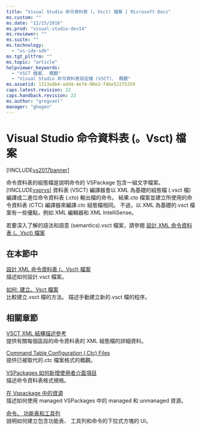 ```yaml
---
title: "Visual Studio 命令資料表 (。Vsct) 檔案 | Microsoft Docs"
ms.custom: ""
ms.date: "12/15/2016"
ms.prod: "visual-studio-dev14"
ms.reviewer: ""
ms.suite: ""
ms.technology: 
  - "vs-ide-sdk"
ms.tgt_pltfrm: ""
ms.topic: "article"
helpviewer_keywords: 
  - "VSCT 檔案、 概觀"
  - "Visual Studio 命令資料表設定檔 (VSCT)、 概觀"
ms.assetid: 1313adb4-add4-4e74-90e2-f4be522f5259
caps.latest.revision: 22
caps.handback.revision: 22
ms.author: "gregvanl"
manager: "ghogen"
---
```

# Visual Studio 命令資料表 (。Vsct) 檔案
[!INCLUDE[vs2017banner](../../code-quality/includes/vs2017banner.md)]

命令資料表的組態檔是說明命令的 VSPackage 包含一組文字檔案。[!INCLUDE[vsprvs](../../code-quality/includes/vsprvs_md.md)] 資料表 \(VSCT\) 編譯器會以 XML 為基礎的組態檔 \(.vsct 檔\) 編譯成二進位命令資料表 \(.cto\) 輸出檔的命令。 結果.cto 檔案並建立所使用的命令資料表 \(CTC\) 編譯器來編譯.ctc 組態檔相同。 不過，以 XML 為基礎的.vsct 檔案有一些優點，例如 XML 編輯器和 XML IntelliSense。  
  
 若要深入了解的語法和語意 \(semantics\).vsct 檔案，請參閱 [設計 XML 命令資料表 \(。Vsct\) 檔案](../../extensibility/internals/designing-xml-command-table-dot-vsct-files.md)  
  
## 在本節中  
 [設計 XML 命令資料表 \(。Vsct\) 檔案](../../extensibility/internals/designing-xml-command-table-dot-vsct-files.md)  
 描述如何設計.vsct 檔案。  
  
 [如何: 建立。Vsct 檔案](../../extensibility/internals/how-to-create-a-dot-vsct-file.md)  
 比較建立.vsct 檔的方法。 描述手動建立新的.vsct 檔的程序。  
  
## 相關章節  
 [VSCT XML 結構描述參考](../../extensibility/vsct-xml-schema-reference.md)  
 提供有關每個區段的命令資料表的 XML 組態檔的詳細資料。  
  
 [Command Table Configuration \(.Ctc\) Files](http://msdn.microsoft.com/zh-tw/3413dda1-f372-4669-bcf0-c64d3463842c)  
 提供已被取代的.ctc 檔案格式的概觀。  
  
 [VSPackages 如何新增使用者介面項目](../../extensibility/internals/how-vspackages-add-user-interface-elements.md)  
 描述命令資料表格式規格。  
  
 [在 Vspackage 中的資源](../../extensibility/internals/resources-in-vspackages.md)  
 描述如何使用 managed VSPackages 中的 managed 和 unmanaged 資源。  
  
 [命令、 功能表和工具列](../../extensibility/internals/commands-menus-and-toolbars.md)  
 說明如何建立包含功能表、 工具列和命令的下拉式方塊的 UI。